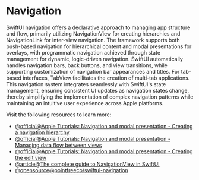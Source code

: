 # Navigation

SwiftUI navigation offers a declarative approach to managing app structure and flow, primarily utilizing NavigationView for creating hierarchies and NavigationLink for inter-view navigation. The framework supports both push-based navigation for hierarchical content and modal presentations for overlays, with programmatic navigation achieved through state management for dynamic, logic-driven navigation. SwiftUI automatically handles navigation bars, back buttons, and view transitions, while supporting customization of navigation bar appearances and titles. For tab-based interfaces, TabView facilitates the creation of multi-tab applications. This navigation system integrates seamlessly with SwiftUI's state management, ensuring consistent UI updates as navigation states change, thereby simplifying the implementation of complex navigation patterns while maintaining an intuitive user experience across Apple platforms.

Visit the following resources to learn more:

- [@official@Apple Tutorials: Navigation and modal presentation - Creating a navigation hierarchy](https://developer.apple.com/tutorials/app-dev-training/creating-a-navigation-hierarchy)
- [@official@Apple Tutorials: Navigation and modal presentation - Managing data flow between views](https://developer.apple.com/tutorials/app-dev-training/managing-data-flow-between-views)
- [@official@Apple Tutorials: Navigation and modal presentation - Creating the edit view](https://developer.apple.com/tutorials/app-dev-training/creating-the-edit-view)
- [@article@The complete guide to NavigationView in SwiftUI](https://www.hackingwithswift.com/articles/216/complete-guide-to-navigationview-in-swiftui)
- [@opensource@pointfreeco/swiftui-navigation](https://github.com/pointfreeco/swiftui-navigation)